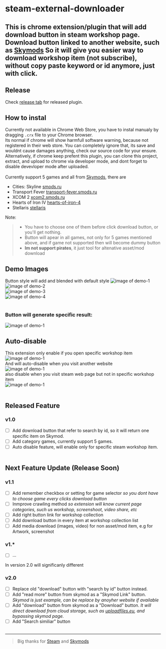 # steam-external-downloader
This is chrome extension/plugin that will add download button in steam workshop page.
Download button linked to another website, such as [Skymods](http://smods.ru) 
So it will give you easier way to download workshop item (not subscribe), without copy paste keyword or id anymore, just with click.
---
## Release
Check [release tab](https://github.com/wisnudir/steam-external-downloader/releases) for released plugin.
<br />
## How to instal
Currently not available in Chrome Web Store, you have to instal manualy by dragging <code>.crx</code> file to your Chrome browser. <br />
Its normal if chrome will show harmfull software warning, because not registered in their web store. You can completely ignore that, its save and wouldnt cause damages anything, check our source code for your ensure. <br /> 
Alternatively, if chrome keep prefent this plugin, you can clone this project, extract, and upload to chrome via developer mode, and dont forget to disable devevloper mode after uploaded.<br/><br/>
Currently support 5 games and all from [Skymods](http://smods.ru), there are 
* Cities: Skyline [smods.ru](http://smods.ru)
* Transport Fever [transport-fever.smods.ru](http://transport-fever.smods.ru)
* XCOM 2 [xcom2.smods.ru](http://xcom2.smods.ru)
* Hearts of Iron IV [hearts-of-iron-4](http://hearts-of-iron-4.smods.ru)
* Stellaris [stellaris](http://stellaris.smods.ru)

Note: <br />
> - You have to choose one of them before click download button, or you'll get nothing. <br />
> - Button will apear in all games, not only for 5 games mentioned above, and if game not supported then will become dummy button<br />
> - <b>Im not support pirates</b>, it just tool for altenative asset/mod download

## Demo Images
Button style will add and blended with default style
![image of demo-1](https://github.com/wisnudir/steam-external-downloader/blob/master/demo-images/1400%20560.png)<br />
![image of demo-2](https://github.com/wisnudir/steam-external-downloader/blob/master/demo-images/aa.PNG)<br />
![image of demo-3](https://github.com/wisnudir/steam-external-downloader/blob/master/demo-images/aaa.PNG)<br />
![image of demo-4](https://github.com/wisnudir/steam-external-downloader/blob/master/demo-images/aaaa.png)<br /><br/>
### Button will generate specific result:<br />
![image of demo-1](https://github.com/wisnudir/steam-external-downloader/blob/master/demo-images/aaaaa.PNG)<br />

## Auto-disable
This extension only enable if you open specific workshop item<br />
![image of demo-1](https://github.com/wisnudir/steam-external-downloader/blob/master/demo-images/enable.png)<br />
And will auto-disable when you visit another website<br />
![image of demo-1](https://github.com/wisnudir/steam-external-downloader/blob/master/demo-images/disable.png)<br />
also disable when you visit steam web page but not in specific workshop item<br />
![image of demo-1](https://github.com/wisnudir/steam-external-downloader/blob/master/demo-images/disable-2.png)<br /><br/>

## Released Feature
### v1.0
- [ ] Add download button that refer to search by id, so it will return one specific item on Skymod.
- [ ] Add category games, currently support 5 games.
- [ ] Auto disable feature, will enable only for specific steam workshop item.
<br/><br/>

## Next Feature Update (Release Soon)
### v1.1 
- [ ] Add remember checkbox or setting for game selector *so you dont have to choose game every clicks download button*
- [ ] Inmprove crawling method *so extension will know current page categories, such us workshop, screenshoot, video share, etc*
- [ ] Add right button link for workshop collection
- [ ] Add download button in every item at workshop collection list
- [ ] Add media download (images, video) for non asset/mod item, e.g for Artwork, screenshot

### v1.*
- [ ] ...

In version 2.0 will significanly different
### v2.0
- [ ] Replace old "download" button with "search by id" button instead.
- [ ] Add "read more" button from skymod as a "Skymod Link" button. *Skymod is just example, can be replace by anoyher website if available*
- [ ] Add "download" button from skymod as a "Download" button. *It will direct download from cloud storage, such as [uploadfiles.eu](http://uploadfiles.eu/), and bypassing skymod page.*
- [ ] Add "Search similiar" button 
<br/><br/>
---
> Big thanks for [Steam](http://store.steampowered.com/) and [Skymods](http://smods.ru/)
